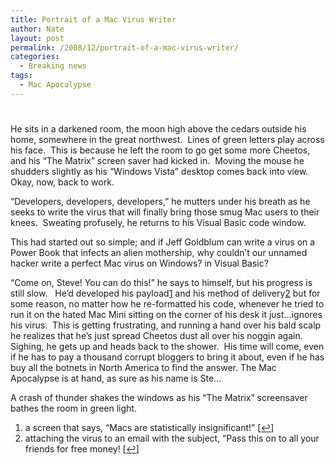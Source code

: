 ```yaml
---
title: Portrait of a Mac Virus Writer
author: Nate
layout: post
permalink: /2008/12/portrait-of-a-mac-virus-writer/
categories:
  - Breaking news
tags:
  - Mac Apocalypse
---
```

# 

He sits in a darkened room, the moon high above the cedars outside his home, somewhere in the great northwest.  Lines of green letters play across his face.  This is because he left the room to go get some more Cheetos, and his “The Matrix” screen saver had kicked in.  Moving the mouse he shudders slightly as his “Windows Vista” desktop comes back into view.  Okay, now, back to work.

“Developers, developers, developers,” he mutters under his breath as he seeks to write the virus that will finally bring those smug Mac users to their knees.  Sweating profusely, he returns to his Visual Basic code window.

This had started out so simple; and if Jeff Goldblum can write a virus on a Power Book that infects an alien mothership, why couldn’t our unnamed hacker write a perfect Mac virus on Windows? in Visual Basic?

“Come on, Steve! You can do this!” he says to himself, but his progress is still slow.   He’d developed his payload[1][1] and his method of delivery[2][2] but for some reason, no matter how he re-formatted his code, whenever he tried to run it on the hated Mac Mini sitting on the corner of his desk it just…ignores his virus.  This is getting frustrating, and running a hand over his bald scalp he realizes that he’s just spread Cheetos dust all over his noggin again.  Sighing, he gets up and heads back to the shower.  His time will come, even if he has to pay a thousand corrupt bloggers to bring it about, even if he has buy all the botnets in North America to find the answer. The Mac Apocalypse is at hand, as sure as his name is Ste…

 [1]: #footnote_0_232 "a screen that says, “Macs are statistically insignificant!”"
 [2]: #footnote_1_232 "attaching the virus to an email with the subject, “Pass this on to all your friends for free money!"

A crash of thunder shakes the windows as his “The Matrix” screensaver bathes the room in green light.

1.  a screen that says, “Macs are statistically insignificant!” [[↩][3]]
2.  attaching the virus to an email with the subject, “Pass this on to all your friends for free money! [[↩][4]]

 [3]: #identifier_0_232
 [4]: #identifier_1_232